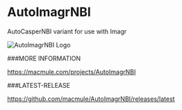 # AutoImagrNBI
AutoCasperNBI variant for use with Imagr

![AutoImagrNBI Logo](https://macmule.com/wp-content/uploads/2015/05/AutoImagrNBI_256.png)

###MORE INFORMATION

https://macmule.com/projects/AutoImagrNBI

###LATEST-RELEASE

https://github.com/macmule/AutoImagrNBI/releases/latest
